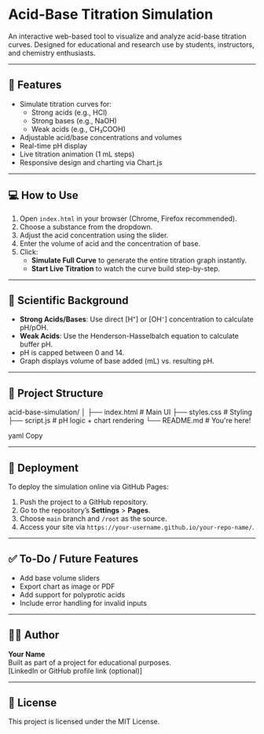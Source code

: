 # Acid-Base Titration Simulation

An interactive web-based tool to visualize and analyze acid-base titration curves. Designed for educational and research use by students, instructors, and chemistry enthusiasts.

---

## 📌 Features

- Simulate titration curves for:
  - Strong acids (e.g., HCl)
  - Strong bases (e.g., NaOH)
  - Weak acids (e.g., CH₃COOH)
- Adjustable acid/base concentrations and volumes
- Real-time pH display
- Live titration animation (1 mL steps)
- Responsive design and charting via Chart.js

---

## 💻 How to Use

1. Open `index.html` in your browser (Chrome, Firefox recommended).
2. Choose a substance from the dropdown.
3. Adjust the acid concentration using the slider.
4. Enter the volume of acid and the concentration of base.
5. Click:
   - **Simulate Full Curve** to generate the entire titration graph instantly.
   - **Start Live Titration** to watch the curve build step-by-step.

---

## 🔬 Scientific Background

- **Strong Acids/Bases**: Use direct [H⁺] or [OH⁻] concentration to calculate pH/pOH.
- **Weak Acids**: Use the Henderson-Hasselbalch equation to calculate buffer pH.
- pH is capped between 0 and 14.
- Graph displays volume of base added (mL) vs. resulting pH.

---

## 📂 Project Structure

acid-base-simulation/
│
├── index.html # Main UI
├── styles.css # Styling
├── script.js # pH logic + chart rendering
└── README.md # You're here!

yaml
Copy

---

## 🚀 Deployment

To deploy the simulation online via GitHub Pages:

1. Push the project to a GitHub repository.
2. Go to the repository’s **Settings** > **Pages**.
3. Choose `main` branch and `/root` as the source.
4. Access your site via `https://your-username.github.io/your-repo-name/`.

---

## ✅ To-Do / Future Features

- Add base volume sliders
- Export chart as image or PDF
- Add support for polyprotic acids
- Include error handling for invalid inputs

---

## 🧑‍💻 Author

**Your Name**  
Built as part of a project for educational purposes.  
[LinkedIn or GitHub profile link (optional)]

---

## 📘 License

This project is licensed under the MIT License.